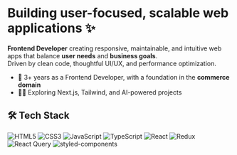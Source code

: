 # Building user-focused, scalable web applications ✨

**Frontend Developer** creating responsive, maintainable, and intuitive web apps that balance **user needs** and **business goals**.  
Driven by clean code, thoughtful UI/UX, and performance optimization.

- 💼 3+ years as a Frontend Developer, with a foundation in the **commerce domain**
- 🏃‍♂️ Exploring Next.js, Tailwind, and AI-powered projects

## 🛠 Tech Stack

![HTML5](https://img.shields.io/badge/HTML5-E34F26?logo=html5&logoColor=white)
![CSS3](https://img.shields.io/badge/CSS3-1572B6?logo=css3&logoColor=white)
![JavaScript](https://img.shields.io/badge/JavaScript-F7DF1E?logo=javascript&logoColor=black)
![TypeScript](https://img.shields.io/badge/TypeScript-3178C6?logo=typescript&logoColor=white)
![React](https://img.shields.io/badge/React-61DAFB?logo=react&logoColor=black)
![Redux](https://img.shields.io/badge/Redux-764ABC?logo=redux&logoColor=white)
![React Query](https://img.shields.io/badge/React%20Query-FF4154?logo=reactquery&logoColor=white)
![styled-components](https://img.shields.io/badge/styled--components-DB7093?logo=styledcomponents&logoColor=white)
